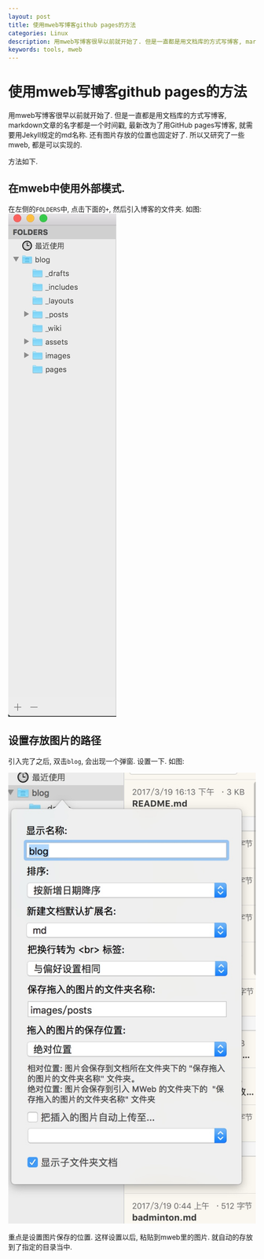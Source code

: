 ```yaml
---
layout: post
title: 使用mweb写博客github pages的方法 
categories: Linux
description: 用mweb写博客很早以前就开始了. 但是一直都是用文档库的方式写博客, markdown文章的名字都是一个时间戳, 最新改为了用GitHub pages写博客, 就需要用Jekyll规定的md名称. 还有图片存放的位置也固定好了. 所以又研究了一些mweb, 都是可以实现的.
keywords: tools, mweb
---
```


# 使用mweb写博客github pages的方法
用mweb写博客很早以前就开始了. 但是一直都是用文档库的方式写博客, markdown文章的名字都是一个时间戳, 最新改为了用GitHub pages写博客, 就需要用Jekyll规定的md名称. 还有图片存放的位置也固定好了. 所以又研究了一些mweb, 都是可以实现的. 

方法如下. 

## 在mweb中使用外部模式. 

在左侧的`FOLDERS`中, 点击下面的`+`, 然后引入博客的文件夹. 如图:
![](/images/posts/14899207243576.jpg)

## 设置存放图片的路径

引入完了之后, 双击`blog`, 会出现一个弹窗. 设置一下. 如图:

![-w335](/images/posts/14899221026853.jpg)


重点是设置图片保存的位置. 
这样设置以后, 粘贴到mweb里的图片. 就自动的存放到了指定的目录当中. 





